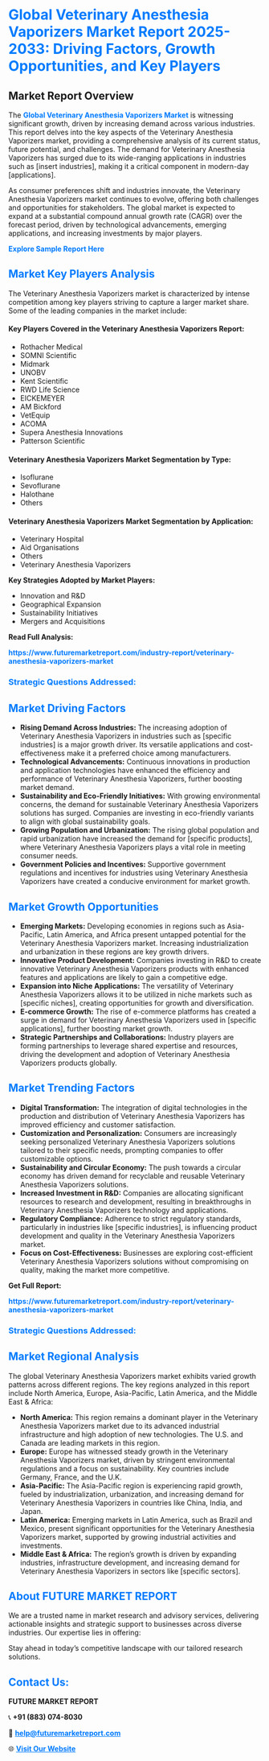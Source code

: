 <h1 style="color: #007BFF;">Global Veterinary Anesthesia Vaporizers Market Report 2025-2033: Driving Factors, Growth Opportunities, and Key Players</h1>

<section id="overview">
<h2>Market Report Overview</h2>
<p>The <a href="https://www.futuremarketreport.com/industry-report/veterinary-anesthesia-vaporizers-market" style="color: #007BFF; text-decoration: none;"><strong>Global Veterinary Anesthesia Vaporizers Market</strong></a> is witnessing significant growth, driven by increasing demand across various industries. This report delves into the key aspects of the Veterinary Anesthesia Vaporizers market, providing a comprehensive analysis of its current status, future potential, and challenges. The demand for Veterinary Anesthesia Vaporizers has surged due to its wide-ranging applications in industries such as [insert industries], making it a critical component in modern-day [applications].</p>
<p>As consumer preferences shift and industries innovate, the Veterinary Anesthesia Vaporizers market continues to evolve, offering both challenges and opportunities for stakeholders. The global market is expected to expand at a substantial compound annual growth rate (CAGR) over the forecast period, driven by technological advancements, emerging applications, and increasing investments by major players.</p>
</section>

<section id="overview">
<p><a href="https://www.futuremarketreport.com/request-sample/reportId=124146" style="color: #007BFF; text-decoration: none;"><strong>Explore Sample Report Here</strong></a></p>
</section>

<section id="key-players">
<h2 style="color: #007BFF;">Market Key Players Analysis</h2>
<p>The Veterinary Anesthesia Vaporizers market is characterized by intense competition among key players striving to capture a larger market share. Some of the leading companies in the market include:</p>
<h4>Key Players Covered in the Veterinary Anesthesia Vaporizers Report:</h4>
<ul><li>Rothacher Medical</li><li>SOMNI Scientific</li><li>Midmark</li><li>UNOBV</li><li>Kent Scientific</li><li>RWD Life Science</li><li>EICKEMEYER</li><li>AM Bickford</li><li>VetEquip</li><li>ACOMA</li><li>Supera Anesthesia Innovations</li><li>Patterson Scientific</li></ul>
<h4>Veterinary Anesthesia Vaporizers Market Segmentation by Type:</h4>
<ul><li>Isoflurane</li><li>Sevoflurane</li><li>Halothane</li><li>Others</li></ul>

<h4>Veterinary Anesthesia Vaporizers Market Segmentation by Application:</h4>
<ul><li>Veterinary Hospital</li><li>Aid Organisations</li><li>Others</li><li>Veterinary Anesthesia Vaporizers</li></ul>
<p><strong>Key Strategies Adopted by Market Players:</strong></p>
<ul>
<li>Innovation and R&D</li>
<li>Geographical Expansion</li>
<li>Sustainability Initiatives</li>
<li>Mergers and Acquisitions</li>
</ul>
</section>

<section>
<p><strong>Read Full Analysis: </strong></p><a href="https://www.futuremarketreport.com/industry-report/veterinary-anesthesia-vaporizers-market" style="color: #007BFF; text-decoration: none;"><strong>https://www.futuremarketreport.com/industry-report/veterinary-anesthesia-vaporizers-market</strong></a>
<h3 style="color: #007BFF;">Strategic Questions Addressed:</h3>
</section>

<section id="driving-factors">
<h2 style="color: #007BFF;">Market Driving Factors</h2>
<ul>
<li><strong>Rising Demand Across Industries:</strong> The increasing adoption of Veterinary Anesthesia Vaporizers in industries such as [specific industries] is a major growth driver. Its versatile applications and cost-effectiveness make it a preferred choice among manufacturers.</li>
<li><strong>Technological Advancements:</strong> Continuous innovations in production and application technologies have enhanced the efficiency and performance of Veterinary Anesthesia Vaporizers, further boosting market demand.</li>
<li><strong>Sustainability and Eco-Friendly Initiatives:</strong> With growing environmental concerns, the demand for sustainable Veterinary Anesthesia Vaporizers solutions has surged. Companies are investing in eco-friendly variants to align with global sustainability goals.</li>
<li><strong>Growing Population and Urbanization:</strong> The rising global population and rapid urbanization have increased the demand for [specific products], where Veterinary Anesthesia Vaporizers plays a vital role in meeting consumer needs.</li>
<li><strong>Government Policies and Incentives:</strong> Supportive government regulations and incentives for industries using Veterinary Anesthesia Vaporizers have created a conducive environment for market growth.</li>
</ul>
</section>

<section id="growth-opportunities">
<h2 style="color: #007BFF;">Market Growth Opportunities</h2>
<ul>
<li><strong>Emerging Markets:</strong> Developing economies in regions such as Asia-Pacific, Latin America, and Africa present untapped potential for the Veterinary Anesthesia Vaporizers market. Increasing industrialization and urbanization in these regions are key growth drivers.</li>
<li><strong>Innovative Product Development:</strong> Companies investing in R&D to create innovative Veterinary Anesthesia Vaporizers products with enhanced features and applications are likely to gain a competitive edge.</li>
<li><strong>Expansion into Niche Applications:</strong> The versatility of Veterinary Anesthesia Vaporizers allows it to be utilized in niche markets such as [specific niches], creating opportunities for growth and diversification.</li>
<li><strong>E-commerce Growth:</strong> The rise of e-commerce platforms has created a surge in demand for Veterinary Anesthesia Vaporizers used in [specific applications], further boosting market growth.</li>
<li><strong>Strategic Partnerships and Collaborations:</strong> Industry players are forming partnerships to leverage shared expertise and resources, driving the development and adoption of Veterinary Anesthesia Vaporizers products globally.</li>
</ul>
</section>

<section id="trending-factors">
<h2 style="color: #007BFF;">Market Trending Factors</h2>
<ul>
<li><strong>Digital Transformation:</strong> The integration of digital technologies in the production and distribution of Veterinary Anesthesia Vaporizers has improved efficiency and customer satisfaction.</li>
<li><strong>Customization and Personalization:</strong> Consumers are increasingly seeking personalized Veterinary Anesthesia Vaporizers solutions tailored to their specific needs, prompting companies to offer customizable options.</li>
<li><strong>Sustainability and Circular Economy:</strong> The push towards a circular economy has driven demand for recyclable and reusable Veterinary Anesthesia Vaporizers solutions.</li>
<li><strong>Increased Investment in R&D:</strong> Companies are allocating significant resources to research and development, resulting in breakthroughs in Veterinary Anesthesia Vaporizers technology and applications.</li>
<li><strong>Regulatory Compliance:</strong> Adherence to strict regulatory standards, particularly in industries like [specific industries], is influencing product development and quality in the Veterinary Anesthesia Vaporizers market.</li>
<li><strong>Focus on Cost-Effectiveness:</strong> Businesses are exploring cost-efficient Veterinary Anesthesia Vaporizers solutions without compromising on quality, making the market more competitive.</li>
</ul>
</section>

<section>
<p><strong>Get Full Report: </strong></p><a href="https://www.futuremarketreport.com/industry-report/veterinary-anesthesia-vaporizers-market" style="color: #007BFF; text-decoration: none;"><strong>https://www.futuremarketreport.com/industry-report/veterinary-anesthesia-vaporizers-market</strong></a>
<h3 style="color: #007BFF;">Strategic Questions Addressed:</h3>
</section>


<section id="regional-analysis">
<h2 style="color: #007BFF;">Market Regional Analysis</h2>
<p>The global Veterinary Anesthesia Vaporizers market exhibits varied growth patterns across different regions. The key regions analyzed in this report include North America, Europe, Asia-Pacific, Latin America, and the Middle East & Africa:</p>
<ul>
<li><strong>North America:</strong> This region remains a dominant player in the Veterinary Anesthesia Vaporizers market due to its advanced industrial infrastructure and high adoption of new technologies. The U.S. and Canada are leading markets in this region.</li>
<li><strong>Europe:</strong> Europe has witnessed steady growth in the Veterinary Anesthesia Vaporizers market, driven by stringent environmental regulations and a focus on sustainability. Key countries include Germany, France, and the U.K.</li>
<li><strong>Asia-Pacific:</strong> The Asia-Pacific region is experiencing rapid growth, fueled by industrialization, urbanization, and increasing demand for Veterinary Anesthesia Vaporizers in countries like China, India, and Japan.</li>
<li><strong>Latin America:</strong> Emerging markets in Latin America, such as Brazil and Mexico, present significant opportunities for the Veterinary Anesthesia Vaporizers market, supported by growing industrial activities and investments.</li>
<li><strong>Middle East & Africa:</strong> The region’s growth is driven by expanding industries, infrastructure development, and increasing demand for Veterinary Anesthesia Vaporizers in sectors like [specific sectors].</li>
</ul>
</section>

<footer>
<h2 style="color: #007BFF;">About FUTURE MARKET REPORT</h2>
<p>We are a trusted name in market research and advisory services, delivering actionable insights and strategic support to businesses across diverse industries. Our expertise lies in offering:</p>

<p>Stay ahead in today’s competitive landscape with our tailored research solutions.</p>

<h2 style="color: #007BFF;">Contact Us:</h2>
<p><strong>FUTURE MARKET REPORT</strong></p>
<p>📞 <strong>+91 (883) 074-8030</strong></p>
<p>📧 <strong><a href="mailto:help@futuremarketreport.com" style="color: #007BFF;">help@futuremarketreport.com</a></strong></p>
<p>🌐 <strong><a href="https://www.futuremarketreport.com/" style="color: #007BFF;">Visit Our Website</a></strong></p>
</footer>